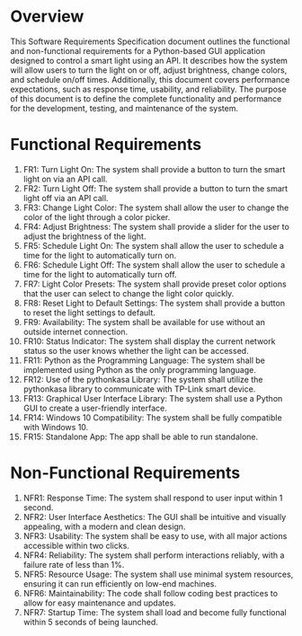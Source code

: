# Overview
This Software Requirements Specification document outlines the functional and non-functional requirements for a Python-based GUI application designed to control a smart light using an API. It describes how the system will allow users to turn the light on or off, adjust brightness, change colors, and schedule on/off times. Additionally, this document covers performance expectations, such as response time, usability, and reliability. The purpose of this document is to define the complete functionality and performance for the development, testing, and maintenance of the system.
# Functional Requirements
1. FR1: Turn Light On: The system shall provide a button to turn the smart light on via an API call.
2. FR2: Turn Light Off: The system shall provide a button to turn the smart light off via an API call.
3. FR3: Change Light Color: The system shall allow the user to change the color of the light through a color picker.
4. FR4: Adjust Brightness: The system shall provide a slider for the user to adjust the brightness of the light.
5. FR5: Schedule Light On: The system shall allow the user to schedule a time for the light to automatically turn on.
6. FR6: Schedule Light Off: The system shall allow the user to schedule a time for the light to automatically turn off.
7. FR7: Light Color Presets: The system shall provide preset color options that the user can select to change the light color quickly.
8. FR8: Reset Light to Default Settings: The system shall provide a button to reset the light settings to default.
9. FR9: Availability: The system shall be available for use without an outside internet connection.
10. FR10: Status Indicator: The system shall display the current network status so the user knows whether the light can be accessed.
11. FR11: Python as the Programming Language: The system shall be implemented using Python as the only programming language.
12. FR12: Use of the pythonkasa Library: The system shall utilize the pythonkasa library to communicate with TP-Link smart device.
13. FR13: Graphical User Interface Library: The system shall use a Python GUI to create a user-friendly interface.
14. FR14: Windows 10 Compatibility: The system shall be fully compatible with Windows 10.
15. FR15: Standalone App: The app shall be able to run standalone.

# Non-Functional Requirements
1. NFR1: Response Time: The system shall respond to user input within 1 second.
2. NFR2: User Interface Aesthetics: The GUI shall be intuitive and visually appealing, with a modern and clean design.
3. NFR3: Usability: The system shall be easy to use, with all major actions accessible within two clicks.
4. NFR4: Reliability: The system shall perform interactions reliably, with a failure rate of less than 1%.
5. NFR5: Resource Usage: The system shall use minimal system resources, ensuring it can run efficiently on low-end machines.
6. NFR6: Maintainability: The code shall follow coding best practices to allow for easy maintenance and updates.
7. NFR7: Startup Time: The system shall load and become fully functional within 5 seconds of being launched.
